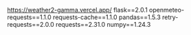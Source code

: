 https://weather2-gamma.vercel.app/
flask==2.0.1
openmeteo-requests==1.1.0
requests-cache==1.1.0
pandas==1.5.3
retry-requests==2.0.0
requests==2.31.0
numpy==1.24.3 
